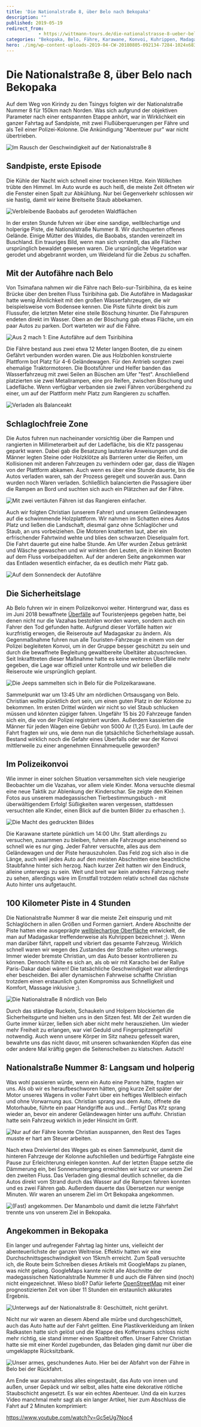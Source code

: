 ```yaml
---
title: 'Die Nationalstraße 8, über Belo nach Bekopaka'
description: ""
published: 2019-05-19
redirect_from: 
            - https://wittmann-tours.de/die-nationalstrasse-8-ueber-belo-nach-bekopaka/
categories: "Bekopaka, Belo, Fähre, Karawane, Konvoi, Kuhrippen, Madagaskar, Madagaskar, Nationalstraße, Piste, Polizei, Sand, Sicherheit, Staub, Waschbrett"
hero: ./img/wp-content-uploads-2019-04-CW-20180805-092134-7284-1024x683.jpg
---
```

# Die Nationalstraße 8, über Belo nach Bekopaka

Auf dem Weg von Kirindy zu den Tsingys folgten wir der Nationalstraße Nummer 8 für 150km nach Norden. Was sich aufgrund der objektiven Parameter nach einer entspannten Etappe anhört, war in Wirklichkeit ein ganzer Fahrtag auf Sandpiste, mit zwei Flußüberquerungen per Fähre und als Teil einer Polizei-Kolonne. Die Ankündigung "Abenteuer pur" war nicht übertrieben.

![Im Rausch der Geschwindigkeit auf der Nationalstraße 8](./img/wp-content-uploads-2019-04-CW-20180805-092134-7284-1024x683.jpg)

<!--more-->

## Sandpiste, erste Episode

Die Kühle der Nacht wich schnell einer trockenen Hitze. Kein Wölkchen trübte den Himmel. Im Auto wurde es auch heiß, die meiste Zeit öffneten wir die Fenster einen Spalt zur Abkühlung. Nur bei Gegenverkehr schlossen wir sie hastig, damit wir keine Breitseite Staub abbekamen.

![Verbleibende Baobabs auf gerodeten Waldflächen](./img/wp-content-uploads-2019-04-CW-20180808-135647-7592-Edit-1024x683.jpg)

In der ersten Stunde fuhren wir über eine sandige, wellblechartige und holperige Piste, die Nationalstraße Nummer 8. Wir durchquerten offenes Gelände. Einige Mütter des Waldes, die Baobabs, standen vereinzelt im Buschland. Ein trauriges Bild, wenn man sich vorstellt, das alle Flächen ursprünglich bewaldet gewesen waren. Die ursprüngliche Vegetation war gerodet und abgebrannt worden, um Weideland für die Zebus zu schaffen.

## Mit der Autofähre nach Belo

Von Tsimafana nahmen wir die Fähre nach Belo-sur-Tsiribihina, da es keine Brücke über den breiten Fluss Tsiribihina gab. Die Autofähre in Madagaskar hatte wenig Ähnlichkeit mit den großen Wasserfahrzeugen, die wir beispielsweise vom Bodensee kennen. Die Piste führte direkt bis zum Flussufer, die letzten Meter eine steile Böschung hinunter. Die Fahrspuren endeten direkt im Wasser. Oben an der Böschung gab etwas Fläche, um ein paar Autos zu parken. Dort warteten wir auf die Fähre.

![Aus 2 mach 1: Eine Autofähre auf dem Tsiribihina](./img/wp-content-uploads-2019-04-CW-20180805-101907-7298-1024x683.jpg)

Die Fähre bestand aus zwei etwa 12 Meter langen Booten, die zu einem Gefährt verbunden worden waren. Die aus Holzbohlen konstruierte Plattform bot Platz für 4-6 Geländewagen. Für den Antrieb sorgten zwei ehemalige Traktormotoren. Die Bootsführer und Helfer banden das Wasserfahrzeug mit zwei Seilen an Büschen am Ufer "fest". Anschließend platzierten sie zwei Metallrampen, eine pro Reifen, zwischen Böschung und Ladefläche. Wenn verfügbar verbanden sie zwei Fähren vorübergehend zu einer, um auf der Plattform mehr Platz zum Rangieren zu schaffen.

![Verladen als Balanceakt](http://wittmann-tours.de/wp-content/uploads/2019/04/CW-20180805-100835-7294-1024x683.jpg)

## Schlaglochfreie Zone

Die Autos fuhren nun nacheinander vorsichtig über die Rampen und rangierten in Millimeterarbeit auf der Ladefläche, bis die Kfz passgenau geparkt waren. Dabei gab die Besatzung lautstarke Anweisungen und die Männer legten Steine oder Holzklötze als Barrieren unter die Reifen, um Kollisionen mit anderen Fahrzeugen zu verhindern oder gar, dass die Wagen von der Plattform abkamen. Auch wenn es über eine Stunde dauerte, bis die Autos verladen waren, sah der Prozess geregelt und souverän aus. Dann wurden noch Waren verladen. Schließlich balancierten die Passagiere über die Rampen an Bord und suchten sich auch ein Plätzchen auf der Fähre.

![Mit zwei vertäuten Fähren ist das Rangieren einfacher.](http://wittmann-tours.de/wp-content/uploads/2019/04/CW-20180805-105506-7311-1024x683.jpg)

Auch wir folgten Christian (unserem Fahrer) und unserem Geländewagen auf die schwimmende Holzplattform. Wir nahmen im Schatten eines Autos Platz und ließen die Landschaft, diesmal ganz ohne Schlaglöcher und Staub, an uns vorbeiziehen. Die Motoren knatterten laut, aber ein erfrischender Fahrtwind wehte und blies den schwarzen Dieselqualm fort. Die Fahrt dauerte gut eine halbe Stunde. Am Ufer wurden Zebus getränkt und Wäsche gewaschen und wir winkten den Leuten, die in kleinen Booten auf dem Fluss vorbeipaddelten. Auf der anderen Seite angekommen war das Entladen wesentlich einfacher, da es deutlich mehr Platz gab.

![Auf dem Sonnendeck der Autofähre](http://wittmann-tours.de/wp-content/uploads/2019/04/CW-20180805-105802-7315-1024x683.jpg)

## Die Sicherheitslage

Ab Belo fuhren wir in einem Polizeikonvoi weiter. Hintergrund war, dass es im Juni 2018 bewaffnete [Überfälle](https://lexpress.mg/13/06/2018/insecurite-le-tourisme-alerte-les-hautes-instances/) auf Touristenjeeps gegeben hatte, bei denen nicht nur die Vazahas bestohlen worden waren, sondern auch ein Fahrer den Tod gefunden hatte. Aufgrund dieser Vorfälle hatten wir kurzfristig erwogen, die Reiseroute auf Madagaskar zu ändern. Als Gegenmaßnahme fuhren nun alle Touristen-Fahrzeuge in einem von der Polizei begleiteten Konvoi, um in der Gruppe besser geschützt zu sein und durch die bewaffnete Begleitung gewaltbereite Übeltäter abzuschrecken. Seit Inkrafttreten dieser Maßnahme hatte es keine weiteren Überfälle mehr gegeben, die Lage war offiziell unter Kontrolle und wir beließen die Reiseroute wie ursprünglich geplant.

![Die Jeeps sammelten sich in Belo für die Polizeikarawane.](http://wittmann-tours.de/wp-content/uploads/2019/04/CW-20180805-132552-8620-1024x683.jpg)

Sammelpunkt war um 13:45 Uhr am nördlichen Ortsausgang von Belo. Christian wollte pünktlich dort sein, um einen guten Platz in der Kolonne zu bekommen. Im ersten Drittel würden wir nicht so viel Staub schlucken müssen und könnten zügiger fahren. Ungefähr 15 bis 20 Fahrzeuge fanden sich ein, die von der Polizei registriert wurden. Außerdem kassierten die Männer für jeden Wagen eine Gebühr von 5000 Ar (1,25 Euro). Im Laufe der Fahrt fragten wir uns, wie denn nun die tatsächliche Sicherheitslage aussah. Bestand wirklich noch die Gefahr eines Überfalls oder war der Konvoi mittlerweile zu einer angenehmen Einnahmequelle geworden?

## Im Polizeikonvoi

Wie immer in einer solchen Situation versammelten sich viele neugierige Beobachter um die Vazahas, vor allem viele Kinder. Mona versuchte diesmal eine neue Taktik zur Ablenkung der Kinderschar. Sie zeigte den Kleinen Fotos aus unserem madegassischen Tierbestimmungsbuch - mit überwältigendem Erfolg! Süßigkeiten waren vergessen, stattdessen versuchten alle Kinder, einen Blick auf die bunten Bilder zu erhaschen :).

![Die Macht des gedruckten Bildes](http://wittmann-tours.de/wp-content/uploads/2019/04/CW-20180805-135432-7380-1024x683.jpg)

Die Karawane startete pünktlich um 14:00 Uhr. Statt allerdings zu versuchen, zusammen zu bleiben, fuhren alle Fahrzeuge anscheinend so schnell wie es nur ging. Jeder Fahrer versuchte, alles aus dem Geländewagen und der Piste herauszuholen. Das Feld zog sich also in die Länge, auch weil jedes Auto auf den meisten Abschnitten eine beachtliche Staubfahne hinter sich herzog. Nach kurzer Zeit hatten wir den Eindruck, alleine unterwegs zu sein. Weit und breit war kein anderes Fahrzeug mehr zu sehen, allerdings wäre im Ernstfall trotzdem relativ schnell das nächste Auto hinter uns aufgetaucht.

## 100 Kilometer Piste in 4 Stunden

Die Nationalstraße Nummer 8 war die meiste Zeit einspurig und mit Schlaglöchern in allen Größen und Formen garniert. Andere Abschnitte der Piste hatten eine ausgeprägte [wellblechartige Oberfläche](https://de.wikipedia.org/wiki/Wellblechpiste) entwickelt, die man auf Madagaskar treffenderweise als Kuhrippen bezeichnet ;). Wenn man darüber fährt, rappelt und vibriert das gesamte Fahrzeug. Wirklich schnell waren wir wegen des Zustandes der Straße selten unterwegs. Immer wieder bremste Christian, um das Auto besser kontrollieren zu können. Dennoch fühlte es sich an, als ob wir mit Karacho bei der Rallye Paris-Dakar dabei wären! Die tatsächliche Geschwindigkeit war allerdings eher bescheiden. Bei aller dynamischen Fahrweise schaffte Christian trotzdem einen erstaunlich guten Kompromiss aus Schnelligkeit und Komfort, Massage inklusive ;).

![Die Nationalstraße 8 nördlich von Belo](http://wittmann-tours.de/wp-content/uploads/2019/04/CW-20180805-151716-7383-1024x683.jpg)

Durch das ständige Ruckeln, Schaukeln und Holpern blockierten die Sicherheitsgurte und hielten uns in den Sitzen fest. Mit der Zeit wurden die Gurte immer kürzer, ließen sich aber nicht mehr herausziehen. Um wieder mehr Freiheit zu erlangen, war viel Geduld und Fingerspitzengefühl notwendig. Auch wenn unsere Körper im Sitz nahezu gefesselt waren, bewahrte uns das nicht davor, mit unseren schwankenden Köpfen das eine oder andere Mal kräftig gegen die Seitenscheiben zu klatschen. Autsch!

## Nationalstraße Nummer 8: Langsam und holperig

Was wohl passieren würde, wenn ein Auto eine Panne hätte, fragten wir uns. Als ob wir es heraufbeschworen hätten, ging kurze Zeit später der Motor unseres Wagens in voller Fahrt über ein heftiges Wellblech einfach und ohne Vorwarnung aus. Christian sprang aus dem Auto, öffnete die Motorhaube, führte ein paar Handgriffe aus und... Fertig! Das Kfz sprang wieder an, bevor ein anderer Geländewagen hinter uns auffuhr. Christian hatte sein Fahrzeug wirklich in jeder Hinsicht im Griff.

![Nur auf der Fähre konnte Christian ausspannen, den Rest des Tages musste er hart am Steuer arbeiten.](http://wittmann-tours.de/wp-content/uploads/2019/04/CW-20180805-111646-7338-1024x683.jpg)

Nach etwa Dreiviertel des Weges gab es einen Sammelpunkt, damit die hinteren Fahrzeuge der Kolonne aufschließen und bedürftige Fahrgäste eine Pause zur Erleichterung einlegen konnten. Auf der letzten Etappe setzte die Dämmerung ein, bei Sonnenuntergang erreichten wir kurz vor unserem Ziel den zweiten Fluss. Das Verladen ging diesmal deutlich schneller, da die Autos direkt vom Strand durch das Wasser auf die Rampen fahren konnten und es zwei Fähren gab. Außerdem dauerte das Übersetzen nur wenige Minuten. Wir waren an unserem Ziel im Ort Bekopaka angekommen.

![(Fast) angekommen. Der Manambolo und damit die letzte Fährfahrt trennte uns von unserem Ziel in Bekopaka.](http://wittmann-tours.de/wp-content/uploads/2019/04/CW-20180805-174104-7390-1024x683.jpg)

## Angekommen in Bekopaka

Ein langer und aufregender Fahrtag lag hinter uns, vielleicht der abenteuerlichste der ganzen Weltreise. Effektiv hatten wir eine Durchschnittsgeschwindigkeit von 15km/h erreicht. Zum Spaß versuchte ich, die Route beim Schreiben dieses Artikels mit GoogleMaps zu planen, was nicht gelang. GoogleMaps kannte nicht alle Abschnitte der madegassischen Nationalstraße Nummer 8 und auch die Fähren sind (noch) nicht eingezeichnet. Wieso bloß? Dafür lieferte [OpenStreetMap](https://www.openstreetmap.org/directions?engine=fossgis_osrm_car&route=-20.06728%2C44.59703%3B-19.14000%2C44.79659#map=11/-19.3400/44.8098) mit einer prognostizierten Zeit von über 11 Stunden ein erstaunlich akkurates Ergebnis.

![Unterwegs auf der Nationalstraße 8: Geschüttelt, nicht gerührt.](http://wittmann-tours.de/wp-content/uploads/2019/04/CW-20180808-103519-7581-1024x683.jpg)

Nicht nur wir waren an diesem Abend alle mürbe und durchgeschüttelt, auch das Auto hatte auf der Fahrt gelitten. Eine Plastikverkleidung am linken Radkasten hatte sich gelöst und die Klappe des Kofferraums schloss nicht mehr richtig, sie stand immer einen Spaltbreit offen. Unser Fahrer Christian hatte sie mit einer Kordel zugebunden, das Beladen ging damit nur über die umgeklappte Rücksitzbank.

![Unser armes, geschundenes Auto. Hier bei der Abfahrt von der Fähre in Belo bei der Rückfahrt.](http://wittmann-tours.de/wp-content/uploads/2019/04/CW-20180808-130859-7583-1024x683.jpg)

Am Ende war ausnahmslos alles eingestaubt, das Auto von innen und außen, unser Gepäck und wir selbst, alles hatte eine dekorative rötliche Staubschicht angesetzt. Es war ein echtes Abenteuer. Und da ein kurzes Video manchmal mehr sagt als ein langer Artikel, hier zum Abschluss die Fahrt auf 2 Minuten komprimiert:

https://www.youtube.com/watch?v=Gc5eUg7Noc4
